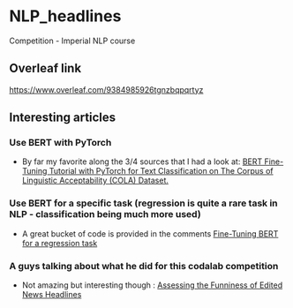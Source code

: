 # NLP_headlines
Competition - Imperial NLP course

## Overleaf link
https://www.overleaf.com/9384985926tgnzbqpqrtyz

## Interesting articles
### Use BERT with PyTorch
- By far my favorite along the 3/4 sources that I had a look at: [BERT Fine-Tuning Tutorial with PyTorch for Text Classification on The Corpus of Linguistic Acceptability (COLA) Dataset.](https://medium.com/@aniruddha.choudhury94/part-2-bert-fine-tuning-tutorial-with-pytorch-for-text-classification-on-the-corpus-of-linguistic-18057ce330e1)
### Use BERT for a specific task (regression is quite a rare task in NLP - classification being much more used)
- A great bucket of code is provided in the comments [Fine-Tuning BERT for a regression task](https://www.reddit.com/r/MLQuestions/comments/e8kyc3/finetuning_bert_for_a_regression_task/)
### A guys talking about what he did for this codalab competition
- Not amazing but interesting though : [Assessing the Funniness of Edited News Headlines](https://medium.com/@cselig/assessing-the-funniness-of-edited-news-headlines-3ec03056f29a)


